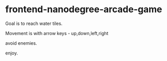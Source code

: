 frontend-nanodegree-arcade-game
===============================

Goal is to reach water tiles.

Movement is with arrow keys - up,down,left,right

avoid enemies.

enjoy.